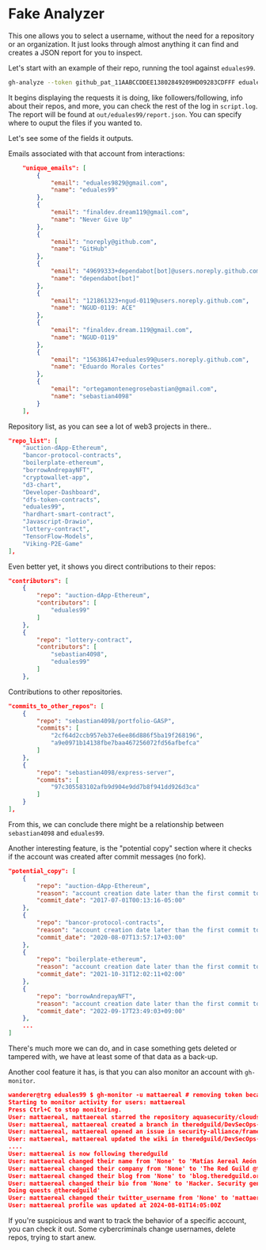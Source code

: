 # Fake Analyzer

This one allows you to select a username, without the need for a repository or an organization. It just looks through almost anything it can find and creates a JSON report for you to inspect.

Let's start with an example of their repo, running the tool against `eduales99`.

```bash
gh-analyze --token github_pat_11AABCCDDEE13802849209HD09283CDFFF eduales99
```

It begins displaying the requests it is doing, like followers/following, info about their repos, and more, you can check the rest of the log in `script.log`. The report will be found at `out/eduales99/report.json`. You can specify where to ouput the files if you wanted to.

Let's see some of the fields it outputs.

Emails associated with that account from interactions:

```json
    "unique_emails": [
        {
            "email": "eduales9829@gmail.com",
            "name": "eduales99"
        },
        {
            "email": "finaldev.dream119@gmail.com",
            "name": "Never Give Up"
        },
        {
            "email": "noreply@github.com",
            "name": "GitHub"
        },
        {
            "email": "49699333+dependabot[bot]@users.noreply.github.com",
            "name": "dependabot[bot]"
        },
        {
            "email": "121861323+ngud-0119@users.noreply.github.com",
            "name": "NGUD-0119: ACE"
        },
        {
            "email": "finaldev.dream.119@gmail.com",
            "name": "NGUD-0119"
        },
        {
            "email": "156386147+eduales99@users.noreply.github.com",
            "name": "Eduardo Morales Cortes"
        },
        {
            "email": "ortegamontenegrosebastian@gmail.com",
            "name": "sebastian4098"
        }
    ],
```

Repository list, as you can see a lot of web3 projects in there..

```json
"repo_list": [
    "auction-dApp-Ethereum",
    "bancor-protocol-contracts",
    "boilerplate-ethereum",
    "borrowAndrepayNFT",
    "cryptowallet-app",
    "d3-chart",
    "Developer-Dashboard",
    "dfs-token-contracts",
    "eduales99",
    "hardhart-smart-contract",
    "Javascript-Drawio",
    "lottery-contract",
    "TensorFlow-Models",
    "Viking-P2E-Game"
],
```

Even better yet, it shows you direct contributions to their repos:

```json
"contributors": [
    {
        "repo": "auction-dApp-Ethereum",
        "contributors": [
            "eduales99"
        ]
    },
    {
        "repo": "lottery-contract",
        "contributors": [
            "sebastian4098",
            "eduales99"
        ]
    },
```

Contributions to other repositories.

```json
"commits_to_other_repos": [
    {
        "repo": "sebastian4098/portfolio-GASP",
        "commits": [
            "2cf64d2ccb957eb37e6ee86d886f5ba19f268196",
            "a9e0971b14138fbe7baa467256072fd56afbefca"
        ]
    },
    {
        "repo": "sebastian4098/express-server",
        "commits": [
            "97c305583102afb9d904e9dd7b8f941dd926d3ca"
        ]
    }
],
```

From this, we can conclude there might be a relationship between `sebastian4098` and `eduales99`.

Another interesting feature, is the "potential copy" section where it checks if the account was created after commit messages (no fork).

```json
"potential_copy": [
    {
        "repo": "auction-dApp-Ethereum",
        "reason": "account creation date later than the first commit to the repository",
        "commit_date": "2017-07-01T00:13:16-05:00"
    },
    {
        "repo": "bancor-protocol-contracts",
        "reason": "account creation date later than the first commit to the repository",
        "commit_date": "2020-08-07T13:57:17+03:00"
    },
    {
        "repo": "boilerplate-ethereum",
        "reason": "account creation date later than the first commit to the repository",
        "commit_date": "2021-10-31T12:02:11+02:00"
    },
    {
        "repo": "borrowAndrepayNFT",
        "reason": "account creation date later than the first commit to the repository",
        "commit_date": "2022-09-17T23:49:03+09:00"
    },
    ...
]
```

There's much more we can do, and in case something gets deleted or tampered with, we have at least some of that data as a back-up.

Another cool feature it has, is that you can also monitor an account with `gh-monitor`.

```json
wanderer@trg eduales99 $ gh-monitor -u mattaereal # removing token because of space
Starting to monitor activity for users: mattaereal
Press Ctrl+C to stop monitoring.
User: mattaereal, mattaereal starred the repository aquasecurity/cloudsploit, Date: 2024-10-17T19:56:14Z
User: mattaereal, mattaereal created a branch in theredguild/DevSecOps-toolkit, Date: 2024-10-17T19:48:27Z
User: mattaereal, mattaereal opened an issue in security-alliance/frameworks, Date: 2024-10-17T19:27:32Z
User: mattaereal, mattaereal updated the wiki in theredguild/DevSecOps-toolkit, Date: 2024-10-17T17:46:13Z
....
User: mattaereal is now following theredguild
User: mattaereal changed their name from 'None' to 'Matías Aereal Aeón'
User: mattaereal changed their company from 'None' to 'The Red Guild @theredguild '
User: mattaereal changed their blog from 'None' to 'blog.theredguild.org'
User: mattaereal changed their bio from 'None' to 'Hacker. Security generalist.
Doing quests @theredguild'
User: mattaereal changed their twitter_username from 'None' to 'mattaereal'
User: mattaereal profile was updated at 2024-08-01T14:05:00Z
```

If you're suspicious and want to track the behavior of a specific account, you can check it out. Some cybercriminals change usernames, delete repos, trying to start anew.
